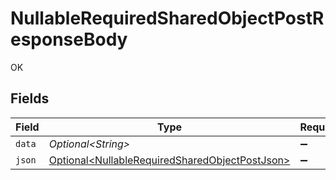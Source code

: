 # NullableRequiredSharedObjectPostResponseBody

OK


## Fields

| Field                                                                                                              | Type                                                                                                               | Required                                                                                                           | Description                                                                                                        |
| ------------------------------------------------------------------------------------------------------------------ | ------------------------------------------------------------------------------------------------------------------ | ------------------------------------------------------------------------------------------------------------------ | ------------------------------------------------------------------------------------------------------------------ |
| `data`                                                                                                             | *Optional\<String>*                                                                                                | :heavy_minus_sign:                                                                                                 | N/A                                                                                                                |
| `json`                                                                                                             | [Optional\<NullableRequiredSharedObjectPostJson>](../../models/operations/NullableRequiredSharedObjectPostJson.md) | :heavy_minus_sign:                                                                                                 | N/A                                                                                                                |